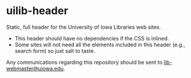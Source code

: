 # uilib-header

Static, full header for the University of Iowa Libraries web sites. 

- This header should have no dependencies if the CSS is inlined.
- Some sites will not need all the elements included in this header (e.g., search form) so just salt to taste.

Any communications regarding this repository should be sent to lib-webmaster@uiowa.edu.
